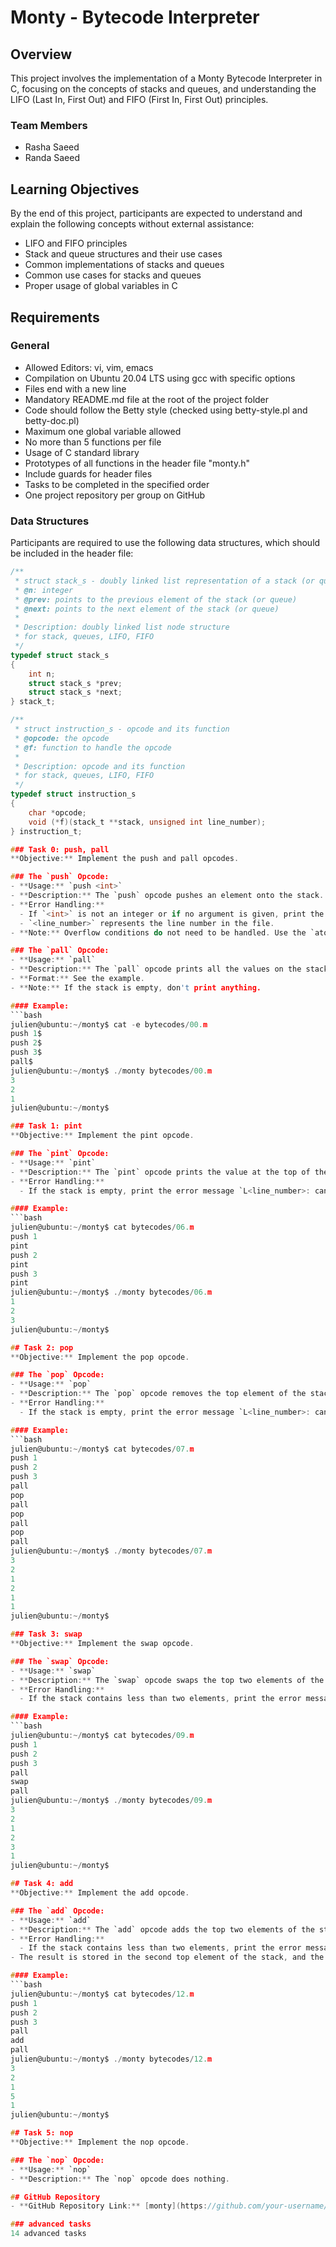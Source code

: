 # Monty - Bytecode Interpreter

## Overview
This project involves the implementation of a Monty Bytecode Interpreter in C, focusing on the concepts of stacks and queues, and understanding the LIFO (Last In, First Out) and FIFO (First In, First Out) principles.

### Team Members
- Rasha Saeed
- Randa Saeed

## Learning Objectives
By the end of this project, participants are expected to understand and explain the following concepts without external assistance:
- LIFO and FIFO principles
- Stack and queue structures and their use cases
- Common implementations of stacks and queues
- Common use cases for stacks and queues
- Proper usage of global variables in C

## Requirements
### General
- Allowed Editors: vi, vim, emacs
- Compilation on Ubuntu 20.04 LTS using gcc with specific options
- Files end with a new line
- Mandatory README.md file at the root of the project folder
- Code should follow the Betty style (checked using betty-style.pl and betty-doc.pl)
- Maximum one global variable allowed
- No more than 5 functions per file
- Usage of C standard library
- Prototypes of all functions in the header file "monty.h"
- Include guards for header files
- Tasks to be completed in the specified order
- One project repository per group on GitHub

### Data Structures
Participants are required to use the following data structures, which should be included in the header file:
```c
/**
 * struct stack_s - doubly linked list representation of a stack (or queue)
 * @n: integer
 * @prev: points to the previous element of the stack (or queue)
 * @next: points to the next element of the stack (or queue)
 *
 * Description: doubly linked list node structure
 * for stack, queues, LIFO, FIFO
 */
typedef struct stack_s
{
    int n;
    struct stack_s *prev;
    struct stack_s *next;
} stack_t;

/**
 * struct instruction_s - opcode and its function
 * @opcode: the opcode
 * @f: function to handle the opcode
 *
 * Description: opcode and its function
 * for stack, queues, LIFO, FIFO
 */
typedef struct instruction_s
{
    char *opcode;
    void (*f)(stack_t **stack, unsigned int line_number);
} instruction_t;

### Task 0: push, pall
**Objective:** Implement the push and pall opcodes.

### The `push` Opcode:
- **Usage:** `push <int>`
- **Description:** The `push` opcode pushes an element onto the stack.
- **Error Handling:**
  - If `<int>` is not an integer or if no argument is given, print the error message `L<line_number>: usage: push integer` and exit with status `EXIT_FAILURE`.
  - `<line_number>` represents the line number in the file.
- **Note:** Overflow conditions do not need to be handled. Use the `atoi` function.

### The `pall` Opcode:
- **Usage:** `pall`
- **Description:** The `pall` opcode prints all the values on the stack, starting from the top.
- **Format:** See the example.
- **Note:** If the stack is empty, don't print anything.

#### Example:
```bash
julien@ubuntu:~/monty$ cat -e bytecodes/00.m
push 1$
push 2$
push 3$
pall$
julien@ubuntu:~/monty$ ./monty bytecodes/00.m
3
2
1
julien@ubuntu:~/monty$

### Task 1: pint
**Objective:** Implement the pint opcode.

### The `pint` Opcode:
- **Usage:** `pint`
- **Description:** The `pint` opcode prints the value at the top of the stack, followed by a new line.
- **Error Handling:**
  - If the stack is empty, print the error message `L<line_number>: can't pint, stack empty` and exit with status `EXIT_FAILURE`.

#### Example:
```bash
julien@ubuntu:~/monty$ cat bytecodes/06.m
push 1
pint
push 2
pint
push 3
pint
julien@ubuntu:~/monty$ ./monty bytecodes/06.m
1
2
3
julien@ubuntu:~/monty$

## Task 2: pop
**Objective:** Implement the pop opcode.

### The `pop` Opcode:
- **Usage:** `pop`
- **Description:** The `pop` opcode removes the top element of the stack.
- **Error Handling:**
  - If the stack is empty, print the error message `L<line_number>: can't pop an empty stack` and exit with status `EXIT_FAILURE`.

#### Example:
```bash
julien@ubuntu:~/monty$ cat bytecodes/07.m
push 1
push 2
push 3
pall
pop
pall
pop
pall
pop
pall
julien@ubuntu:~/monty$ ./monty bytecodes/07.m
3
2
1
2
1
1
julien@ubuntu:~/monty$

### Task 3: swap
**Objective:** Implement the swap opcode.

### The `swap` Opcode:
- **Usage:** `swap`
- **Description:** The `swap` opcode swaps the top two elements of the stack.
- **Error Handling:**
  - If the stack contains less than two elements, print the error message `L<line_number>: can't swap, stack too short` and exit with status `EXIT_FAILURE`.

#### Example:
```bash
julien@ubuntu:~/monty$ cat bytecodes/09.m
push 1
push 2
push 3
pall
swap
pall
julien@ubuntu:~/monty$ ./monty bytecodes/09.m
3
2
1
2
3
1
julien@ubuntu:~/monty$

## Task 4: add
**Objective:** Implement the add opcode.

### The `add` Opcode:
- **Usage:** `add`
- **Description:** The `add` opcode adds the top two elements of the stack.
- **Error Handling:**
  - If the stack contains less than two elements, print the error message `L<line_number>: can't add, stack too short` and exit with status `EXIT_FAILURE`.
- The result is stored in the second top element of the stack, and the top element is removed.

#### Example:
```bash
julien@ubuntu:~/monty$ cat bytecodes/12.m 
push 1
push 2
push 3
pall
add
pall
julien@ubuntu:~/monty$ ./monty bytecodes/12.m 
3
2
1
5
1
julien@ubuntu:~/monty$

## Task 5: nop
**Objective:** Implement the nop opcode.

### The `nop` Opcode:
- **Usage:** `nop`
- **Description:** The `nop` opcode does nothing.

## GitHub Repository
- **GitHub Repository Link:** [monty](https://github.com/your-username/monty)

### advanced tasks
14 advanced tasks
